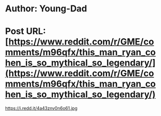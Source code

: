 # Author: Young-Dad
# Post URL: [https://www.reddit.com/r/GME/comments/m96qfx/this_man_ryan_cohen_is_so_mythical_so_legendary/](https://www.reddit.com/r/GME/comments/m96qfx/this_man_ryan_cohen_is_so_mythical_so_legendary/)


https://i.redd.it/4a43znv0n6o61.jpg